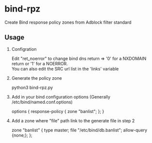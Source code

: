 # bind-rpz
Create Bind response policy zones from Adblock filter standard

## Usage

<ol>
	<li>Configration</li>

Edit "ret_noerror" to change bind dns return => '0' for a NXDOMAIN return or '1' for a NOERROR.<br>
You can also edit the SRC url list in the 'links' variable
 
<li> Generate the policy zone</li>

python3 bind-rpz.py

<li>Add in your bind configuration options (Generally /etc/bind/named.conf.options)</li>

options {
response-policy { zone "banlist"; };
}

<li>Add a zone where "file" path link to the generate file in step 2</li>

zone "banlist" {
	type master;
	file "/etc/bind/db.banlist";
	allow-query {none;};
 };
 
</ol>
